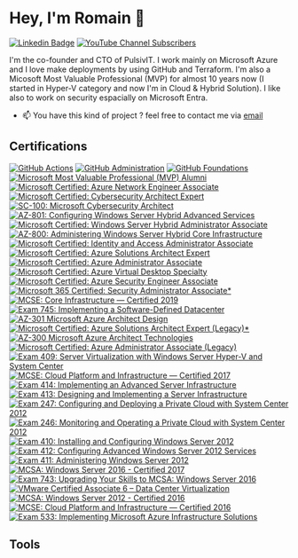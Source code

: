 # Hey, I'm Romain 👋

[![Linkedin Badge](https://img.shields.io/badge/-RomainSerre-blue?style=flat-square&logo=Linkedin&logoColor=white&link=https://www.linkedin.com/in/romainserre/)](https://www.linkedin.com/in/romainserre/) [![YouTube Channel Subscribers](https://img.shields.io/youtube/channel/subscribers/UCJi3U21Yd5XFPcYD6nGEiJQ?style=flat-square&label=Youtube)](https://www.youtube.com/@nextgendatacenter9557)

I'm the co-founder and CTO of PulsivIT. I work mainly on Microsoft Azure and I love make deployments by using GitHub and Terraform. I'm also a Micosoft Most Valuable Professional (MVP) for almost 10 years now (I started in Hyper-V category and now I'm in Cloud & Hybrid Solution). I like also to work on security espacially on Microsoft Entra.

- 📫 You have this kind of project ? feel free to contact me via [email](mailto:romain@pulsivit.fr)

## Certifications

<!--START_SECTION:badges-->
[![GitHub Actions](https://images.credly.com/size/110x110/images/89efc3e7-842b-4790-b09b-9ea5efc71ec3/image.png)](http://www.credly.com/badges/7b1f088b-954c-4c62-ad26-a299377e66b6 "GitHub Actions")
[![GitHub Administration](https://images.credly.com/size/110x110/images/34880f37-8ec8-4542-a78a-73ba6647208e/image.png)](http://www.credly.com/badges/a2d0b9ae-21a8-472a-9df3-037d54704792 "GitHub Administration")
[![GitHub Foundations](https://images.credly.com/size/110x110/images/024d0122-724d-4c5a-bd83-cfe3c4b7a073/image.png)](http://www.credly.com/badges/934ba1c8-7afe-4849-91ad-8c85ac329284 "GitHub Foundations")
[![Microsoft Most Valuable Professional (MVP) Alumni](https://images.credly.com/size/110x110/images/307e548a-c59d-4b65-b3d7-cdced866f27f/image.png)](http://www.credly.com/badges/2d6ceb9f-78ec-4d8b-931d-6bb136bfc4f7 "Microsoft Most Valuable Professional (MVP) Alumni")
[![Microsoft Certified: Azure Network Engineer Associate](https://images.credly.com/size/110x110/images/c3a2e51d-7984-48cc-a4cb-88d4e8487037/azure-network-engineer-associate-600x600.png)](http://www.credly.com/badges/32c636d5-acb1-496c-9f4f-b19fc5b8deee "Microsoft Certified: Azure Network Engineer Associate")
[![Microsoft Certified: Cybersecurity Architect Expert](https://images.credly.com/size/110x110/images/0ba22331-acf9-4e8a-8ce3-b4cc3d376040/image.png)](http://www.credly.com/badges/807fee67-b059-48cd-92e1-f4e8a66dba29 "Microsoft Certified: Cybersecurity Architect Expert")
[![SC-100: Microsoft Cybersecurity Architect](https://images.credly.com/size/110x110/images/c34a6df4-c7bd-461b-ac12-deab18ab6804/image.png)](http://www.credly.com/badges/425c71e1-6c33-4645-a3c2-c4c0caedb45b "SC-100: Microsoft Cybersecurity Architect")
[![AZ-801: Configuring Windows Server Hybrid Advanced Services](https://images.credly.com/size/110x110/images/cc3c9fd5-123a-439e-a297-e31f40b79aaa/image.png)](http://www.credly.com/badges/c4f7201b-0635-47ae-b2b4-2a2591a562cb "AZ-801: Configuring Windows Server Hybrid Advanced Services")
[![Microsoft Certified: Windows Server Hybrid Administrator Associate](https://images.credly.com/size/110x110/images/9383e4b7-dbc0-4618-be67-3cd02fba948a/image.png)](http://www.credly.com/badges/67b43656-88ee-440a-9fa4-75e8e2662fb1 "Microsoft Certified: Windows Server Hybrid Administrator Associate")
[![AZ-800: Administering Windows Server Hybrid Core Infrastructure](https://images.credly.com/size/110x110/images/863b781b-4c02-47e9-bb31-11a2a1e2fd79/image.png)](http://www.credly.com/badges/5282083f-48e8-4e83-a689-71b7a2fd1943 "AZ-800: Administering Windows Server Hybrid Core Infrastructure")
[![Microsoft Certified: Identity and Access Administrator Associate](https://images.credly.com/size/110x110/images/91295436-0704-4b98-8e1a-ef5f937bda21/identity-and-access-administrator-associate-600x600.png)](http://www.credly.com/badges/6fc5ca99-ebff-4406-ab16-c53f8d11a020 "Microsoft Certified: Identity and Access Administrator Associate")
[![Microsoft Certified: Azure Solutions Architect Expert](https://images.credly.com/size/110x110/images/987adb7e-49be-4e24-b67e-55986bd3fe66/azure-solutions-architect-expert-600x600.png)](http://www.credly.com/badges/94f46401-7bb4-4d00-90fb-ffe3b17cf2cb "Microsoft Certified: Azure Solutions Architect Expert")
[![Microsoft Certified: Azure Administrator Associate](https://images.credly.com/size/110x110/images/336eebfc-0ac3-4553-9a67-b402f491f185/azure-administrator-associate-600x600.png)](http://www.credly.com/badges/5987f343-520b-4ea2-bb03-e12af1c771e9 "Microsoft Certified: Azure Administrator Associate")
[![Microsoft Certified: Azure Virtual Desktop Specialty](https://images.credly.com/size/110x110/images/ea009208-e2d6-432e-bbf6-d34d28b0835f/azure-virtual-desktop-specialty-600x600.png)](http://www.credly.com/badges/e10b9e8e-d310-42aa-9f7a-df9d7b55b28b "Microsoft Certified: Azure Virtual Desktop Specialty")
[![Microsoft Certified: Azure Security Engineer Associate](https://images.credly.com/size/110x110/images/1ad16b6f-2c71-4a2e-ae74-ec69c4766039/azure-security-engineer-associate600x600.png)](http://www.credly.com/badges/7836dbbd-9095-477a-8a11-00beebb0b068 "Microsoft Certified: Azure Security Engineer Associate")
[![Microsoft 365 Certified: Security Administrator Associate*](https://images.credly.com/size/110x110/images/e1b12077-7be7-493a-8b7a-afa6e58182ce/microsoft365-security-administrator-associate-600x600.png)](http://www.credly.com/badges/c71ded78-3272-430a-865e-69170fc6ce3d "Microsoft 365 Certified: Security Administrator Associate*")
[![MCSE: Core Infrastructure — Certified 2019](https://images.credly.com/size/110x110/images/fa62b3b7-710b-44fd-8878-fb5d18665b57/Core-Infrastructure.png)](http://www.credly.com/badges/6342869a-6b3e-4149-9abb-0a198fcc0f46 "MCSE: Core Infrastructure — Certified 2019")
[![Exam 745: Implementing a Software-Defined Datacenter](https://images.credly.com/size/110x110/images/91e39637-6577-4a83-83ed-4756340e45d7/Exam_745-01.png)](http://www.credly.com/badges/bc9ffec6-fa56-4150-82dd-41b1ca409fc9 "Exam 745: Implementing a Software-Defined Datacenter")
[![AZ-301 Microsoft Azure Architect Design](https://images.credly.com/size/110x110/images/28004779-9175-4fc8-be6f-448663c9422b/exam-az301-600x600.png)](http://www.credly.com/badges/0a264016-1a7d-4dcb-b373-f5819a75f904 "AZ-301 Microsoft Azure Architect Design")
[![Microsoft Certified: Azure Solutions Architect Expert (Legacy)*](https://images.credly.com/size/110x110/images/649069f9-27f1-4d2b-92bc-c674bc67bd02/azure-solutions-architect-expert-600x600.png)](http://www.credly.com/badges/2a2ec9aa-882d-4eda-906c-811bf10bff9c "Microsoft Certified: Azure Solutions Architect Expert (Legacy)*")
[![AZ-300 Microsoft Azure Architect Technologies](https://images.credly.com/size/110x110/images/c66ddfa8-4e9d-41e4-bf98-244a4d55a14e/exam-az300-600x600.png)](http://www.credly.com/badges/bca8ca6e-d485-4bff-9aa2-e389b3af35f5 "AZ-300 Microsoft Azure Architect Technologies")
[![Microsoft Certified: Azure Administrator Associate (Legacy)](https://images.credly.com/size/110x110/images/f39519e4-fc12-4296-9a20-28d0a3755171/azure-administrator-associate.png)](http://www.credly.com/badges/e51b747b-ef61-4a2e-b290-acdc979a05a8 "Microsoft Certified: Azure Administrator Associate (Legacy)")
[![Exam 409: Server Virtualization with Windows Server Hyper-V and System Center](https://images.credly.com/size/110x110/images/2b592380-92f6-47e8-b198-9cb252c8ab87/Exam-Server-Virtualization-with-Windows.png)](http://www.credly.com/badges/b9696e4a-c729-45b6-8709-5efd83685362 "Exam 409: Server Virtualization with Windows Server Hyper-V and System Center")
[![MCSE: Cloud Platform and Infrastructure — Certified 2017](https://images.credly.com/size/110x110/images/442fedfe-8f34-4fcd-8dd2-9ffcaf980913/MCSE_Cloud_Platform_2017-01.png)](http://www.credly.com/badges/89c14088-8bd2-4706-acb4-4d98cdc459fb "MCSE: Cloud Platform and Infrastructure — Certified 2017")
[![Exam 414: Implementing an Advanced Server Infrastructure](https://images.credly.com/size/110x110/images/29ce311c-802f-4f6a-bc85-5e724b1a8082/Exam_414-01.png)](http://www.credly.com/badges/d387faac-bb73-47f8-8675-989c46eb2d47 "Exam 414: Implementing an Advanced Server Infrastructure")
[![Exam 413: Designing and Implementing a Server Infrastructure](https://images.credly.com/size/110x110/images/e70c10c1-a5f0-4c7a-9879-5d9aaa378315/Exam_413-01.png)](http://www.credly.com/badges/532d72c3-c450-4d3f-8581-576e3f25e452 "Exam 413: Designing and Implementing a Server Infrastructure")
[![Exam 247: Configuring and Deploying a Private Cloud with System Center 2012](https://images.credly.com/size/110x110/images/1a8519aa-a117-46db-ba4d-2e612cc982b1/Exam_247-01.png)](http://www.credly.com/badges/897d904a-99e3-47df-9e0d-da80d21f27df "Exam 247: Configuring and Deploying a Private Cloud with System Center 2012")
[![Exam 246: Monitoring and Operating a Private Cloud with System Center 2012](https://images.credly.com/size/110x110/images/7d1819ee-bf37-44c8-8ba4-dc7d33f5c912/Exam_246-01.png)](http://www.credly.com/badges/6486c230-6acb-4707-9f86-16996798b5e2 "Exam 246: Monitoring and Operating a Private Cloud with System Center 2012")
[![Exam 410: Installing and Configuring Windows Server 2012](https://images.credly.com/size/110x110/images/f1c8b841-d2af-46d0-a7af-f40f7b443c79/Installing_and_Configuring_Windows_Server_2012-01.png)](http://www.credly.com/badges/bd8964d8-47ce-4a24-b031-4e57e9a3e8b0 "Exam 410: Installing and Configuring Windows Server 2012")
[![Exam 412: Configuring Advanced Windows Server 2012 Services](https://images.credly.com/size/110x110/images/e5fd613d-591c-490c-b366-3afb3de4717b/Configuring_Advanced_Windows_Server_2012_Services-01.png)](http://www.credly.com/badges/497d913f-d5e0-407e-b9b9-1b8f14a867fc "Exam 412: Configuring Advanced Windows Server 2012 Services")
[![Exam 411: Administering Windows Server 2012](https://images.credly.com/size/110x110/images/47f54743-e103-4e3c-97c0-abcf48bdc68e/Administering_Windows_Server_2012-01.png)](http://www.credly.com/badges/8ab0ff4f-611f-4e5e-9392-f63c00527846 "Exam 411: Administering Windows Server 2012")
[![MCSA: Windows Server 2016 - Certified 2017](https://images.credly.com/size/110x110/images/7c38a969-708f-41c1-88e7-6708eb8b6b67/MCSA_Windows_Server_2016_2017-01.png)](http://www.credly.com/badges/c6794a9a-2802-44aa-877d-39b78fb12d62 "MCSA: Windows Server 2016 - Certified 2017")
[![Exam 743: Upgrading Your Skills to MCSA: Windows Server 2016](https://images.credly.com/size/110x110/images/b546d07f-7143-4a5c-9869-1f89371033fb/Microsoft_Exam743.png)](http://www.credly.com/badges/b6ff1fe1-5adf-458d-b308-657544cd5174 "Exam 743: Upgrading Your Skills to MCSA: Windows Server 2016")
[![VMware Certified Associate 6 – Data Center Virtualization](https://images.credly.com/size/110x110/images/df2e10cc-4cd3-4220-88dd-d882892d2a2f/vmware_Cert_Asso_DCV6.png)](http://www.credly.com/badges/d8afadf9-2090-476d-b51e-f098f58c6b6d "VMware Certified Associate 6 – Data Center Virtualization")
[![MCSA: Windows Server 2012 - Certified 2016](https://images.credly.com/size/110x110/images/835b37d1-09fb-42d5-9559-38abc7b4063d/MCSA_Windows_Server_2012-01.png)](http://www.credly.com/badges/5265cbcf-975a-4b88-a9f8-7f82ebd07930 "MCSA: Windows Server 2012 - Certified 2016")
[![MCSE: Cloud Platform and Infrastructure — Certified 2016](https://images.credly.com/size/110x110/images/bcb1cbc7-7791-465d-8fe4-0848bc607360/MCSE_Cloud_Platform_and_Infrastructure-01.png)](http://www.credly.com/badges/103c708d-4c9a-4ca8-8477-682a71e5fb2c "MCSE: Cloud Platform and Infrastructure — Certified 2016")
[![Exam 533: Implementing Microsoft Azure Infrastructure Solutions](https://images.credly.com/size/110x110/images/903f1857-34da-40a0-9316-d1e2b48cd34d/Microsoft_Exam533.png)](http://www.credly.com/badges/ce65d8c5-5ff8-49b8-984b-9286994f384c "Exam 533: Implementing Microsoft Azure Infrastructure Solutions")
<!--END_SECTION:badges-->

## Tools


<!--
**SerreRom/SerreRom** is a ✨ _special_ ✨ repository because its `README.md` (this file) appears on your GitHub profile.

Here are some ideas to get you started:

- 🔭 I’m currently working on ...
- 🌱 I’m currently learning ...
- 👯 I’m looking to collaborate on ...
- 🤔 I’m looking for help with ...
- 💬 Ask me about ...
-  How to reach me: ...
- 😄 Pronouns: ...
- ⚡ Fun fact: ...
-->
